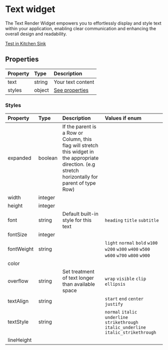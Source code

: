 # Text widget

The Text Render Widget empowers you to effortlessly display and style text within your application, enabling clear communication and enhancing the overall design and readability.

[Test in Kitchen Sink](https://studio.ensembleui.com/app/e24402cb-75e2-404c-866c-29e6c3dd7992/screen/c87f8b09-58e2-4c2f-99a1-cbbe9e25e9a5?propertyPanelEnabled=true&instantPreviewDisabled=false&editorV2Enabled=true)

## Properties

| Property | Type   | Description               |
| :------- | :----- | :------------------------ |
| text     | string | Your text content         |
| styles   | object | [See properties](#styles) |

### Styles

| Property   | Type    | Description                                                                                                                                          | Values if enum                                                                          |
| :--------- | :------ | :--------------------------------------------------------------------------------------------------------------------------------------------------- | :-------------------------------------------------------------------------------------- |
| expanded   | boolean | If the parent is a Row or Column, this flag will stretch this widget in the appropriate direction. (e.g stretch horizontally for parent of type Row) |                                                                                         |
| width      | integer |                                                                                                                                                      |                                                                                         |
| height     | integer |                                                                                                                                                      |                                                                                         |
| font       | string  | Default built-in style for this text                                                                                                                 | `heading` `title` `subtitle`                                                            |
| fontSize   | integer |                                                                                                                                                      |                                                                                         |
| fontWeight | string  |                                                                                                                                                      | `light` `normal` `bold` `w100` `w200` `w300` `w400` `w500` `w600` `w700` `w800` `w900`  |
| color      |         |                                                                                                                                                      |                                                                                         |
| overflow   | string  | Set treatment of text longer than available space                                                                                                    | `wrap` `visible` `clip` `ellipsis`                                                      |
| textAlign  | string  |                                                                                                                                                      | `start` `end` `center` `justify`                                                        |
| textStyle  | string  |                                                                                                                                                      | `normal` `italic` `underline` `strikethrough` `italic_underline` `italic_strikethrough` |
| lineHeight |         |                                                                                                                                                      |                                                                                         |
